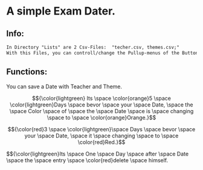 # A simple Exam Dater.


## Info:
```diff
In Directory "Lists" are 2 Csv-Files:  "techer.csv, themes.csv;"
With this Files, you can controll/change the Pullup-menus of the Buttons "Teacher" and "Theme"
```

## Functions:

You can save a Date with Teacher and Theme.

$${\color{lightgreen} Its \space \color{orange}5 \space \color{lightgreen}Days \space bevor \space your \space Date, \space the \space Color \space of \space the \space Date \space is \space changing \space to \space \color{orange}Orange.}$$

$${\color{red}3 \space \color{lightgreen}\space Days \space bevor \space your \space Date, \space it \space changing \space to \space \color{red}Red.}$$


$${\color{lightgreen}Its \space One \space Day \space after \space Date \space the \space entry \space \color{red}delete \space himself.




